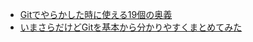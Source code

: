 
- <a href="https://qiita.com/muran001/items/dea2bbbaea1260098051">Gitでやらかした時に使える19個の奥義</a>
- <a href="https://qiita.com/gold-kou/items/7f6a3b46e2781b0dd4a0">いまさらだけどGitを基本から分かりやすくまとめてみた</a>
